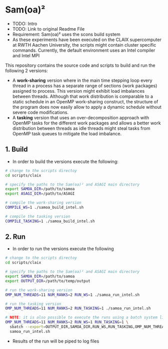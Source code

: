# Sam(oa)²

* TODO: Intro
* TODO: Link to original Readme File
* Requirement: Sam(oa)² uses the scons build system
* As these experiments have been executed on the CLAIX supercomputer at RWTH Aachen University, the scripts might contain cluster specific commands. Currently, the default environment uses an Intel compiler and Intel MPI

This repository contains the source code and scripts to build and run the following 2 versions:

* A **work-sharing** version where in the main time stepping loop every thread in a process has a separate range of sections (work packages) assigned to process. This version might exhibit load imbalances between threads. Although that work distribution is comparable to a static schedule in an OpenMP work-sharing construct, the structure of the program does now easily allow to apply a dynamic schedule without severe code modifications.
* A **tasking** version that uses an over-decomposition approach with OpenMP tasks for the different work packages and allows a better work distribution between threads as idle threads might steal tasks from OpenMP task queues to mitigate the load imbalance.

## 1. Build

* In order to build the versions execute the following:

```bash
# change to the scripts directoy
cd scripts/claix

# specify the paths to the Sam(oa)² and ASAGI main directory
export SAMOA_DIR=/path/to/samoa
export ASAGI_DIR=/path/to/ASAGI

# compile the work-sharing version
COMPILE_WS=1 ./samoa_build_intel.sh

# compile the tasking version
COMPILE_TASKING=1 ./samoa_build_intel.sh
```

## 2. Run

* In order to run the versions execute the following

```bash
# change to the scripts directoy
cd scripts/claix

# specify the paths to the Sam(oa)² and ASAGI main directory
export SAMOA_DIR=/path/to/samoa
export OUTPUT_DIR=/path/to/temp/output

# run the work-sharing version
OMP_NUM_THREADS=11 NUM_RANKS=2 RUN_WS=1 ./samoa_run_intel.sh

# run the tasking version
OMP_NUM_THREADS=11 NUM_RANKS=2 RUN_TASKING=1 ./samoa_run_intel.sh

# NOTE: it is also possible to execute the runs using a batch system like SLURM
OMP_NUM_THREADS=11 NUM_RANKS=2 RUN_WS=1 RUN_TASKING=1 \
  sbatch --export=OUTPUT_DIR,SAMOA_DIR,RUN_WS,RUN_TASKING,OMP_NUM_THREADS,NUM_RANKS \
  samoa_run_intel.sh
```

* Results of the run will be piped to log files